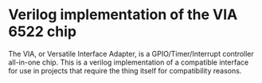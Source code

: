 # Verilog implementation of the VIA 6522 chip

The VIA, or Versatile Interface Adapter, is a GPIO/Timer/Interrupt controller all-in-one chip. This is a verilog implementation of a compatible interface for use
in projects that require the thing itself for compatibility reasons.
